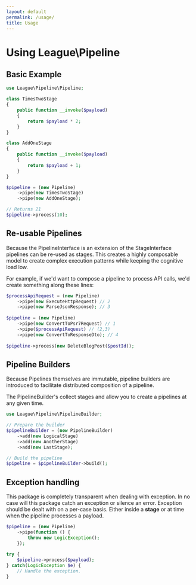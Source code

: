 ```yaml
---
layout: default
permalink: /usage/
title: Usage
---
```


# Using League\Pipeline

## Basic Example

~~~php
use League\Pipeline\Pipeline;

class TimesTwoStage
{
    public function __invoke($payload)
    {
        return $payload * 2;
    }
}

class AddOneStage
{
    public function __invoke($payload)
    {
        return $payload + 1;
    }
}

$pipeline = (new Pipeline)
    ->pipe(new TimesTwoStage)
    ->pipe(new AddOneStage);

// Returns 21
$pipeline->process(10);
~~~

## Re-usable Pipelines

Because the PipelineInterface is an extension of the StageInterface
pipelines can be re-used as stages. This creates a highly composable model
to create complex execution patterns while keeping the cognitive load low.

For example, if we'd want to compose a pipeline to process API calls, we'd create
something along these lines:

~~~php
$processApiRequest = (new Pipeline)
    ->pipe(new ExecuteHttpRequest) // 2
    ->pipe(new ParseJsonResponse); // 3
    
$pipeline = (new Pipeline)
    ->pipe(new ConvertToPsr7Request) // 1
    ->pipe($processApiRequest) // (2,3)
    ->pipe(new ConvertToResponseDto); // 4 
    
$pipeline->process(new DeleteBlogPost($postId));
~~~

## Pipeline Builders

Because Pipelines themselves are immutable, pipeline builders are introduced to
facilitate distributed composition of a pipeline.

The PipelineBuilder's collect stages and allow you to create a pipelines at
any given time.

~~~php
use League\Pipeline\PipelineBuilder;

// Prepare the builder
$pipelineBuilder = (new PipelineBuilder)
    ->add(new LogicalStage)
    ->add(new AnotherStage)
    ->add(new LastStage);

// Build the pipeline
$pipeline = $pipelineBuilder->build();
~~~

## Exception handling

This package is completely transparent when dealing with exception. In no case
will this package catch an exception or silence an error. Exception should be
dealt with on a per-case basis. Either inside a __stage__ or at time when the
pipeline processes a payload.

~~~php
$pipeline = (new Pipeline)
    ->pipe(function () {
        throw new LogicException();
    });
    
try {
    $pipeline->process($payload);
} catch(LogicException $e) {
    // Handle the exception.
}
~~~
